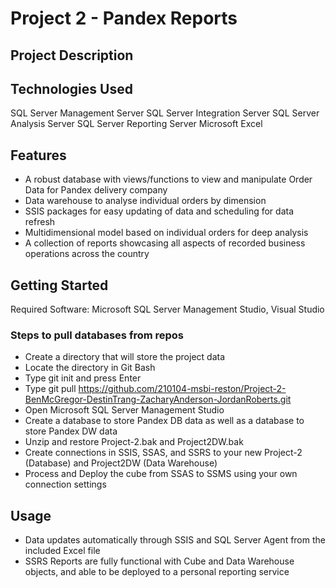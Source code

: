 # Project 2 - Pandex Reports
## Project Description


## Technologies Used
SQL Server Management Server
SQL Server Integration Server
SQL Server Analysis Server
SQL Server Reporting Server
Microsoft Excel

## Features
- A robust database with views/functions to view and manipulate Order Data for Pandex delivery company
- Data warehouse to analyse individual orders by dimension
- SSIS packages for easy updating of data and scheduling for data refresh
- Multidimensional model based on individual orders for deep analysis
- A collection of reports showcasing all aspects of recorded business operations across the country

## Getting Started
Required Software: Microsoft SQL Server Management Studio, Visual Studio

### Steps to pull databases from repos
- Create a directory that will store the project data
- Locate the directory in Git Bash
- Type git init and press Enter
- Type git pull https://github.com/210104-msbi-reston/Project-2-BenMcGregor-DestinTrang-ZacharyAnderson-JordanRoberts.git
- Open Microsoft SQL Server Management Studio
- Create a database to store Pandex DB data as well as a database to store Pandex DW data
- Unzip and restore Project-2.bak and Project2DW.bak
- Create connections in SSIS, SSAS, and SSRS to your new Project-2 (Database) and Project2DW (Data Warehouse)
- Process and Deploy the cube from SSAS to SSMS using your own connection settings

## Usage
- Data updates automatically through SSIS and SQL Server Agent from the included Excel file
- SSRS Reports are fully functional with Cube and Data Warehouse objects, and able to be deployed to a personal reporting service
